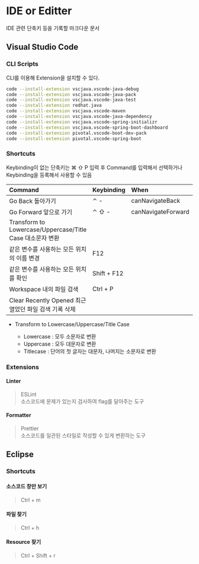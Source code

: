 # IDE or Editter

IDE 관련 단축키 등을 기록할 마크다운 문서

## Visual Studio Code

### CLI Scripts

CLI를 이용해 Extension을 설치할 수 있다.

```bash
code --install-extension vscjava.vscode-java-debug
code --install-extension vscjava.vscode-java-pack
code --install-extension vscjava.vscode-java-test
code --install-extension redhat.java
code --install-extension vscjava.vscode-maven
code --install-extension vscjava.vscode-java-dependency
code --install-extension vscjava.vscode-spring-initializr
code --install-extension vscjava.vscode-spring-boot-dashboard
code --install-extension pivotal.vscode-boot-dev-pack
code --install-extension pivotal.vscode-spring-boot
```

### Shortcuts

Keybinding이 없는 단축키는 ⌘ ⇧ P 입력 후 Command를 입력해서 선택하거나  
Keybinding을 등록해서 사용할 수 있음

| Command                                                   | Keybinding  | When               | source |
| :-------------------------------------------------------- | :---------- | :----------------- | :----- |
| Go Back 돌아가기                                          | ⌃ -         | canNavigateBack    | System |
| Go Forward 앞으로 가기                                    | ⌃ ⇧ -       | canNavigateForward | System |
| Transform to Lowercase/Uppercase/Title Case 대소문자 변환 |             |                    | System |
| 같은 변수를 사용하는 모든 위치의 이름 변경                | F12         |                    | System |
| 같은 변수를 사용하는 모든 위치를 확인                     | Shift + F12 |                    | System |
| Workspace 내의 파일 검색                                  | Ctrl + P    |                    | System |
| Clear Recently Opened 최근 열었던 파일 검색 기록 삭제     |             |                    | System |

- Transform to Lowercase/Uppercase/Title Case

  - Lowercase : 모두 소문자로 변환
  - Uppercase : 모두 대문자로 변환
  - Titlecase : 단어의 첫 글자는 대문자, 나머지는 소문자로 변환

### Extensions

#### Linter

> ESLint  
> 소스코드에 문제가 있는지 검사하여 flag를 달아주는 도구

#### Formatter

> Prettier  
> 소스코드를 일관된 스타일로 작성할 수 있게 변환하는 도구

## Eclipse

### Shortcuts

#### 소스코드 창만 보기

> Ctrl + m

#### 파일 찾기

> Ctrl + h

#### Resource 찾기

> Ctrl + Shift + r
